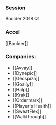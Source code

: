 
### Session
Boulder 2018 Q1

### Accel
[[Boulder]]

### Companies:
- [[Avvay]]
- [[Dynepic]]
- [[Geospiza]]
- [[Goally]]
- [[Halp]]
- [[Krak]]
- [[Ordermark]]
- [[Player's Health]]
- [[SweatFlex]]
- [[Walkthrough]]


